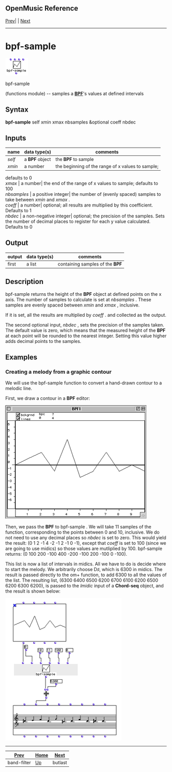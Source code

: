 OpenMusic Reference  
---  
[Prev](band-filter)| | [Next](butlast)  
  
* * *

# bpf-sample

![](figures/functions/functions/bpf-sample.png)

  
  
bpf-sample  
  
(functions module) \-- samples a [**BPF**](editors.bpf#BPF)'s values at
defined intervals  

## Syntax

   **bpf-sample**  self xmin xmax nbsamples &optional coeff nbdec  

## Inputs

name| data type(s)| comments  
---|---|---  
  _self_ |  a **BPF** object| the **BPF** to sample  
  _xmin_ |  a number| the beginning of the range of x values to sample;
defaults to 0  
  _xmax_ |  a number| the end of the range of x values to sample; defaults to
100  
  _nbsamples_ |  a positive integer| the number of (evenly spaced) samples to
take between  _xmin_  and  _xmax_ .  
 _coeff_ |  a number| optional; all results are multiplied by this
coefficient. Defaults to 1  
 _nbdec_ |  a non-negative integer| optional; the precision of the samples.
Sets the number of decimal places to register for each y value calculated.
Defaults to 0  
  
## Output

output| data type(s)| comments  
---|---|---  
first| a list| containing samples of the **BPF**  
  
## Description

 bpf-sample  returns the height of the **BPF** object at defined points on the
x axis. The number of samples to calculate is set at  _nbsamples_ . These
samples are evenly spaced between  _xmin_  and  _xmax_  , inclusive.

If it is set, all the results are multiplied by  _coeff_ . and collected as
the output.

The second optional input,  _nbdec_  , sets the precision of the samples
taken. The default value is zero, which means that the measured height of the
**BPF** at each point will be rounded to the nearest integer. Setting this
value higher adds decimal points to the samples.

## Examples

### Creating a melody from a graphic contour

We will use the  bpf-sample  function to convert a hand-drawn contour to a
melodic line.

First, we draw a contour in a **BPF** editor:

![](figures/functions/functions/bpf-sampleEX1.png)

Then, we pass the **BPF** to  bpf-sample . We will take 11 samples of the
function, corresponding to the points between 0 and 10, inclusive. We do not
need to use any decimal places so  _nbdec_  is set to zero. This would yield
the result: (0 1 2 -1 4 -2 -1 2 -1 0 -1), except that  _coeff_  is set to 100
(since we are going to use midics) so those values are mutliplied by 100.
 bpf-sample  returns: (0 100 200 -100 400 -200 -100 200 -100 0 -100).

This list is now a list of intervals in midics. All we have to do is decide
where to start the melody. We arbitrarily choose D♯, which is 6300 in midics.
The result is passed directly to the  om+  function, to add 6300 to all the
values of the list. The resulting list, (6300 6400 6500 6200 6700 6100 6200
6500 6200 6300 6200), is passed to the  _lmidic_  input of a **Chord-seq**
object, and the result is shown below:

![](figures/functions/functions/bpf-sampleEX2.png)

* * *

[Prev](band-filter)| [Home](index)| [Next](butlast)  
---|---|---  
band-filter| [Up](funcref.main)| butlast

